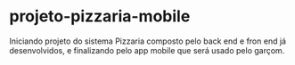 # projeto-pizzaria-mobile

Iniciando projeto do sistema Pizzaria composto pelo back end e fron end já desenvolvidos, e finalizando pelo app mobile que será usado pelo garçom.
